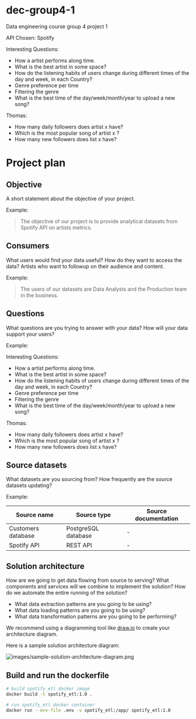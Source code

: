# dec-group4-1
Data engineering course group 4 project 1

API Chosen: Spotify

Interesting Questions:
- How a artist performs along time.
- What is the best artist in some space?
- How do the listening habits of users change during different times of the day and week, in each Country?
- Genre preference per time
- Filtering the genre
- What is the best time of the day/week/month/year to upload a new song?

Thomas:
- How many daily followers does artist x have?
- Which is the most popular song of artist x ?
- How many new followers does list x have?
# Project plan

## Objective

A short statement about the objective of your project.

Example:

> The objective of our project is to provide analytical datasets from Spotify API on artists metrics.

## Consumers

What users would find your data useful? How do they want to access the data?
Artists who want to followup on their audience and content.

Example:

> The users of our datasets are Data Analysts and the Production team in the business.

## Questions

What questions are you trying to answer with your data? How will your data support your users?

Example:

Interesting Questions:
- How a artist performs along time.
- What is the best artist in some space?
- How do the listening habits of users change during different times of the day and week, in each Country?
- Genre preference per time
- Filtering the genre
- What is the best time of the day/week/month/year to upload a new song?

Thomas:
- How many daily followers does artist x have?
- Which is the most popular song of artist x ?
- How many new followers does list x have?

## Source datasets

What datasets are you sourcing from? How frequently are the source datasets updating?

Example:

| Source name | Source type | Source documentation |
| - | - | - |
| Customers database | PostgreSQL database | - |
| Spotify API | REST API | - |

## Solution architecture

How are we going to get data flowing from source to serving? What components and services will we combine to implement the solution? How do we automate the entire running of the solution?

- What data extraction patterns are you going to be using?
- What data loading patterns are you going to be using?
- What data transformation patterns are you going to be performing?

We recommend using a diagramming tool like [draw.io](https://draw.io/) to create your architecture diagram.

Here is a sample solution architecture diagram:

![images/sample-solution-architecture-diagram.png](images/sample-solution-architecture-diagram.png)

## Build and run the dockerfile

```bash
# build spotify_etl docker image
docker build -t spotify_etl:1.0 .

# run spotify_etl docker container
docker run --env-file .env -v spotify_etl:/app/ spotify_etl:1.0
```